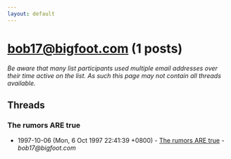 ```yaml
---
layout: default
---
```


# bob17@bigfoot.com (1 posts)

_Be aware that many list participants used multiple email addresses over their time active on the list. As such this page may not contain all threads available._

## Threads

### The rumors ARE true
+ 1997-10-06 (Mon, 6 Oct 1997 22:41:39 +0800) - [The rumors ARE true](/archive/1997/10/1ee576025f88394ac9ed03354696bb11439930951196b756ffd67ee24d686060) - _bob17@bigfoot.com_

